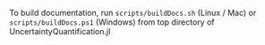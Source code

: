 To build documentation, run `scripts/buildDocs.sh` (Linux / Mac) or `scripts/buildDocs.ps1` (Windows) from top directory of UncertaintyQuantification.jl
